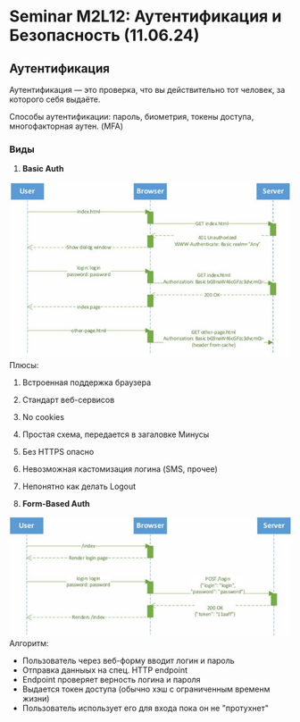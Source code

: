   
# Seminar M2L12: Аутентификация и Безопасность  (11.06.24)

## Аутентификация

Аутентификация — это проверка, что вы действительно тот человек, за которого себя выдаёте.

Способы аутентификации: пароль, биометрия, токены доступа, многофакторная аутен. (MFA)

### Виды
1. **Basic Auth**

![basic auth](images/basic_auth.png)
Плюсы: 
 1. Встроенная поддержка браузера
 2. Стандарт веб-сервисов
 3. No cookies
 4. Простая схема, передается в загаловке
Минусы 
 1. Без HTTPS опасно
 2. Невозможная кастомизация логина (SMS, прочее)
 3. Непонятно как делать Logout
 
2. **Form-Based Auth**

![alt text](images/form-based_auth.png)
Алгоритм: 
- Пользователь через веб-форму вводит логин и пароль
- Отправка данныых на спец. HTTP endpoint
- Endpoint проверяет верность логина и пароля
- Выдается токен доступа (обычно хэш с ограниченным временм жизни)
- Пользователь использует его для входа пока он не "протухнет"
